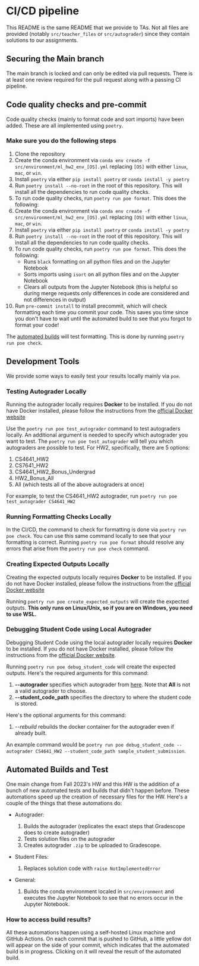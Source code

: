 # CI/CD pipeline

This README is the same README that we provide to TAs. Not all files are provided (notably `src/teacher_files` or `src/autograder`) since they contain solutions to our assignments.

## Securing the Main branch

The main branch is locked and can only be edited via pull requests. There is at least one review required for the pull request along with a passing CI pipeline.

## Code quality checks and pre-commit

Code quality checks (mainly to format code and sort imports) have been added. These are all implemented using `poetry`.

### Make sure you do the following steps

1. Clone the repository
2. Create the conda environment via `conda env create -f src/environment/ml_hw2_env_[OS].yml` replacing `[OS]` with either `linux`, `mac`, or `win`.
3. Install `poetry` via either `pip install poetry` or `conda install -y poetry`
4. Run `poetry install --no-root` in the root of this repository. This will install all the dependencies to run code quality checks.
5. To run code quality checks, run `poetry run poe format`. This does the following:
2. Create the conda environment via `conda env create -f src/environment/ml_hw2_env_[OS].yml` replacing `[OS]` with either `linux`, `mac`, or `win`.
3. Install `poetry` via either `pip install poetry` or `conda install -y poetry`
4. Run `poetry install --no-root` in the root of this repository. This will install all the dependencies to run code quality checks.
5. To run code quality checks, run `poetry run poe format`. This does the following:
    - Runs `black` formatting on all python files and on the Jupyter Notebook
    - Sorts imports using `isort` on all python files and on the Jupyter Notebook
    - Clears all outputs from the Jupyter Notebook (this is helpful so during merge requests only differences in code are considered and not differences in output)
6. Run `pre-commit install` to install precommit, which will check formatting each time you commit your code. This saves you time since you don't have to wait until the automated build to see that you forgot to format your code!

The [automated builds](#automated-builds-and-test) will test formatting. This is done by running `poetry run poe check`.

## Development Tools

We provide some ways to easily test your results locally mainly via `poe`.

### Testing Autograder Locally

Running the autograder locally requires **Docker** to be installed. If you do not have Docker installed, please follow the instructions from the [official Docker website](https://docs.docker.com/engine/install/)

Use the `poetry run poe test_autograder` command to test autograders locally. An additional argument is needed to specify which autograder you want to test. The `poetry run poe test_autograder` will tell you which autograders are possible to test. For HW2, specifically, there are 5 options:

1. CS4641_HW2
2. CS7641_HW2
3. CS4641_HW2_Bonus_Undergrad
4. HW2_Bonus_All
5. All (which tests all of the above autograders at once)

For example, to test the CS4641_HW2 autograder, run `poetry run poe test_autograder CS4641_HW2`

### Running Formatting Checks Locally

In the CI/CD, the command to check for formatting is done via `poetry run poe check`. You can use this same command locally to see that your formatting is correct. Running `poetry run poe format` should resolve any errors that arise from the `poetry run poe check` command.

### Creating Expected Outputs Locally

Creating the expected outputs locally requires **Docker** to be installed. If you do not have Docker installed, please follow the instructions from the [official Docker website](https://docs.docker.com/engine/install/)

Running `poetry run poe create_expected_outputs` will create the expected outputs. **This only runs on Linux/Unix, so if you are on Windows, you need to use WSL.**

### Debugging Student Code using Local Autograder

Debugging Student Code using the local autograder locally requires **Docker** to be installed. If you do not have Docker installed, please follow the instructions from the [official Docker website](https://docs.docker.com/engine/install/).

Running `poetry run poe debug_student_code` will create the expected outputs. Here's the required arguments for this command:

1. **--autograder** specifies which autograder from [here](#testing-autograder-locally). Note that **All** is not a valid autograder to choose.
2. **--student_code_path** specifies the directory to where the student code is stored.

Here's the optional arguments for this command:

1. *--rebuild* rebuilds the docker container for the autograder even if already built.

An example command would be `poetry run poe debug_student_code --autograder CS4641_HW2 --student_code_path sample_student_submission`.

## Automated Builds and Test

One main change from Fall 2023's HW and this HW is the addition of a bunch of new automated tests and builds that didn't happen before. These automations speed up the creation of necessary files for the HW. Here's a couple of the things that these automations do:

- Autograder:
  1. Builds the autograder (replicates the exact steps that Gradescope does to create autograder)
  2. Tests solution files on the autograder
  3. Creates autograder `.zip` to be uploaded to Gradescope.

- Student Files:
  1. Replaces solution code with `raise NotImplementedError`

- General:
  1. Builds the conda environment localed in `src/environment` and executes the Jupyter Notebook to see that no errors occur in the Jupyter Notebook.

### How to access build results?

All these automations happen using a self-hosted Linux machine and GitHub Actions. On each commit that is pushed to GitHub, a little yellow dot will appear on the side of your commit, which indicates that the automated build is in progress. Clicking on it will reveal the result of the automated build.
